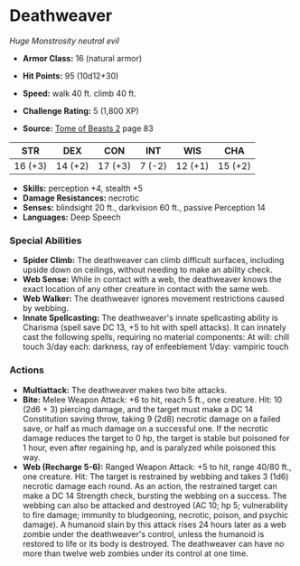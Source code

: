 # Deathweaver

*Huge* *Monstrosity* *neutral evil*

- **Armor Class:** 16 (natural armor)
- **Hit Points:** 95 (10d12+30)
- **Speed:** walk 40 ft. climb 40 ft.

- **Challenge Rating:** 5 (1,800 XP)
- **Source:** [Tome of Beasts 2](https://koboldpress.com/kpstore/product/tome-of-beasts-2-for-5th-edition) page 83

| STR | DEX | CON | INT | WIS | CHA |
| --- | --- | --- | --- | --- | --- |
| 16 (+3) | 14 (+2) | 17 (+3) | 7 (-2) | 12 (+1) | 15 (+2) |

- **Skills:** perception +4, stealth +5
- **Damage Resistances:** necrotic
- **Senses:** blindsight 20 ft., darkvision 60 ft., passive Perception 14
- **Languages:** Deep Speech

### Special Abilities

- **Spider Climb:** The deathweaver can climb difficult surfaces, including upside down on ceilings, without needing to make an ability check.
- **Web Sense:** While in contact with a web, the deathweaver knows the exact location of any other creature in contact with the same web.
- **Web Walker:** The deathweaver ignores movement restrictions caused by webbing.
- **Innate Spellcasting:** The deathweaver's innate spellcasting ability is Charisma (spell save DC 13, +5 to hit with spell attacks). It can innately cast the following spells, requiring no material components:
At will: chill touch
3/day each: darkness, ray of enfeeblement
1/day: vampiric touch

### Actions

- **Multiattack:** The deathweaver makes two bite attacks.
- **Bite:** Melee Weapon Attack: +6 to hit, reach 5 ft., one creature. Hit: 10 (2d6 + 3) piercing damage, and the target must make a DC 14 Constitution saving throw, taking 9 (2d8) necrotic damage on a failed save, or half as much damage on a successful one. If the necrotic damage reduces the target to 0 hp, the target is stable but poisoned for 1 hour, even after regaining hp, and is paralyzed while poisoned this way.
- **Web (Recharge 5-6):** Ranged Weapon Attack: +5 to hit, range 40/80 ft., one creature. Hit: The target is restrained by webbing and takes 3 (1d6) necrotic damage each round. As an action, the restrained target can make a DC 14 Strength check, bursting the webbing on a success. The webbing can also be attacked and destroyed (AC 10; hp 5; vulnerability to fire damage; immunity to bludgeoning, necrotic, poison, and psychic damage). A humanoid slain by this attack rises 24 hours later as a web zombie under the deathweaver's control, unless the humanoid is restored to life or its body is destroyed. The deathweaver can have no more than twelve web zombies under its control at one time.


